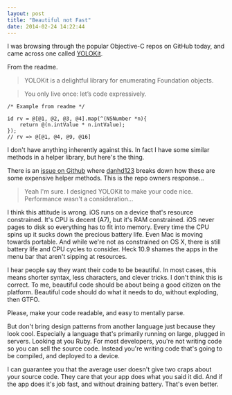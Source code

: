 ```yaml
---
layout: post
title: "Beautiful not Fast"
date: 2014-02-24 14:22:44
---
```


I was browsing through the popular Objective-C repos on GitHub today, and came across one called [YOLOKit][0].

From the readme.

> YOLOKit is a delightful library for enumerating Foundation objects.

> You only live once: let’s code expressively.


```objc
/* Example from readme */

id rv = @[@1, @2, @3, @4].map(^(NSNumber *n){
    return @(n.intValue * n.intValue);
});
// rv => @[@1, @4, @9, @16]
```

I don't have anything inherently against this.  In fact I have some similar methods in a helper library, but here's the thing.

There is an [issue on Github][1] where [danhd123][2] breaks down how these are some expensive helper methods.  This is the repo owners response...

> Yeah I'm sure. I designed YOLOKit to make your code nice. Performance wasn't a consideration...

I think this attitude is wrong.  iOS runs on a device that's resource constrained.  It's CPU is decent (A7), but it's RAM constrained.  iOS never pages to disk so everything has to fit into memory.  Every time the CPU spins up it sucks down the precious battery life.  Even Mac is moving towards portable.  And while we're not as constrained on OS X, there is still battery life and CPU cycles to consider.  Heck 10.9 shames the apps in the menu bar that aren't sipping at resources.

I hear people say they want their code to be beautiful.  In most cases, this means shorter syntax, less characters, and clever tricks.  I don't think this is correct.  To me, beautiful code should be about being a good citizen on the platform.  Beautiful code should do what it needs to do, without exploding, then GTFO.

Please, make your code readable, and easy to mentally parse.

But don't bring design patterns from another language just because they look cool.  Especially a language that's primarily running on large, plugged in servers.  Looking at you Ruby.  For most developers, you're not writing code so you can sell the source code.  Instead you're writing code that's going to be compiled, and deployed to a device.

I can guarantee you that the average user doesn't give two craps about your source code.  They care that your app does what you said it did.  And if the app does it's job fast, and without draining battery.  That's even better.

[0]: https://github.com/mxcl/YOLOKit
[1]: https://github.com/mxcl/YOLOKit/issues/7
[2]: https://github.com/danhd123